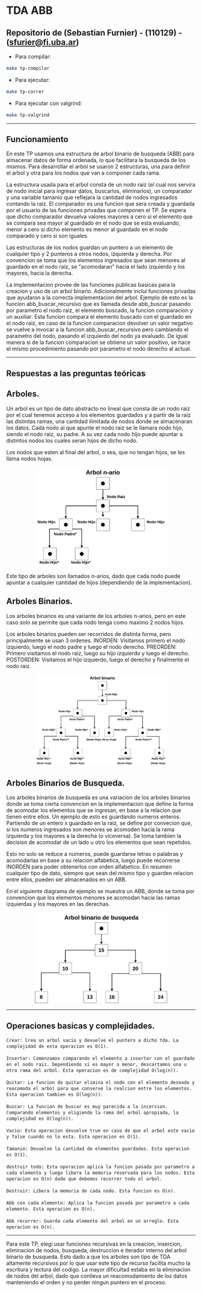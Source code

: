 # TDA ABB

## Repositorio de (Sebastian Furnier) - (110129) - (sfurier@fi.uba.ar)

- Para compilar:

```bash
make tp-compilar
```

- Para ejecutar:

```bash
make tp-correr
```

- Para ejecutar con valgrind:
```bash
make tp-valgrind
```
---
##  Funcionamiento

En este TP usamos una estructura de arbol binario de busqueda (ABB) para almacenar datos de forma ordenada, lo que facilitara la busqueda de los mismos. Para desarrollar el arbol se usaron 2 estructuras, una para definir el arbol y otra para los nodos que van a componer cada rama.

La estructura usada para el arbol consta de un nodo raiz (el cual nos servira de nodo inicial para ingresar datos, buscarlos, eliminarlos), un comparador y una variable tamanio que reflejara la cantidad de nodos ingresados contando la raiz. El comparador es una funcion que sera creada y guardada por el usuario de las funciones privadas que componen el TP. Se espera que dicho comparador devuelva valores mayores a cero si el elemento que se compara sea mayor al guardado en el nodo que se esta evaluando, menor a cero si dicho elemento es menor al guardado en el nodo comparado y cero si son iguales.

Las estructuras de los nodos guardan un puntero a un elemento de cualquier tipo y 2 punteros a otros nodos, izquierda y derecha. Por convencion se toma que los elementos ingresados que sean menores al guardado en el nodo raiz, se "acomodaran" hacia el lado izquierdo y los mayores, hacia la derecha.

La implementacion provee de las funciones publicas basicas para la creacion y uso de un arbol binario. Adicionalmente inclui funciones privadas que ayudaron a la correcta implementacion del arbol. Ejemplo de esto es la funcion abb_buscar_recursivo que es llamada desde abb_buscar pasando por parametro el nodo raiz, el elemento buscado, la funcion comparacion y un auxiliar. Esta funcion compara el elemento buscado con el guardado en el nodo raiz,  en caso de la funcion comparacion devolver un valor negativo se vuelve a invocar a la funcion abb_buscar_recursivo pero cambiando el parametro del nodo, pasando el izquierdo del nodo ya evaluado. De igual manera si de la funcion comparacion se obtiene un valor positivo, se hace el mismo procedimiento pasando por parametro el nodo derecho al actual.


---

## Respuestas a las preguntas teóricas

## Arboles.
Un arbol es un tipo de dato abstracto no lineal que consta de un nodo raiz por el cual tenemos acceso a los elementos guardados y a partir de la raiz las distintas ramas, una cantidad ilimitada de nodos donde se almacenaran los datos. Cada nodo al que apunte el nodo raiz se le llamara nodo hijo, siendo el nodo raiz, su padre. A su vez cada nodo hijo puede apuntar a distintos nodos los cuales seran hijos de dicho nodo.

 Los nodos que esten al final del arbol, o sea, que no tengan hijos, se les llama nodos hojas.

<div align="center">
<img width="70%" src="img/diagrama_arbol_nario.png">
</div>

Este tipo de arboles son llamados n-arios, dado que cada nodo puede apuntar a cualquier cantidad de hijos (dependiendo de la implementacion).

## Arboles Binarios.
Los arboles binarios es una variante de los arboles n-arios, pero en este caso solo se permite que cada nodo tenga como maximo 2 nodos hijos.

Los arboles binarios pueden ser recorridos de distinta forma, pero principalmente se usan 3 ordenes.
    INORDEN: Visitamos primero el nodo izquierdo, luego el nodo padre y luego el nodo derecho.
    PREORDEN: Primero visitamos el nodo raiz, luego su hijo izquierdo y luego el derecho.
    POSTORDEN: Visitamos el hijo izquierdo, luego el derecho y finalmente el nodo raiz.

<div align="center">
<img width="70%" src="img/arbol_binario.png">
</div>

## Arboles Binarios de Busqueda.

Los arboles binarios de busqueda es una variacion de los arboles binarios donde se toma cierta convencion en la implementacion que define la forma de acomodar los elementos que se ingresan, en base a la relacion que tienen entre ellos. Un ejemplo de esto es guardando numeros enteros. Partiendo de un entero x guardado en la raiz, se define por convecion que, si los numeros ingresados son menores se acomoden hacia la rama izquierda y los mayores a la derecha (o viceversa). Se toma tambien la decision de acomodar de un lado u otro los elementos que sean repetidos.

Esto no solo se reduce a numeros, puede guardarse letras o palabras y acomodarlas en base a su relacion alfabetica, luego puede recorrerse INORDEN para poder obtenerlos con orden alfabetico. En resumen cualquier tipo de dato, siempre que sean del mismo tipo y guarden relacion entre ellos, pueden ser almacenados en un ABB.

En el siguiente diagrama de ejemplo se muestra un ABB, donde se toma por convencion que los elementos menores se acomodan hacia las ramas izquierdas y los mayores en las derechas.
<div align="center">
<img width="70%" src="img/abb.png">
</div>

---

## Operaciones basicas y complejidades.

    Crear: Crea un arbol vacio y devuelve el puntero a dicho tda. La complejidad de esta operacion es O(1).

    Insertar: Comenzamos comparando el elemento a insertar con el guardado en el nodo raiz. Dependiendo si es mayor o menor, descartamos una u otra rama del arbol. Esta operacion es de complejidad O(log(n)).

    Quitar: La funcion de quitar elimina el nodo con el elemento deseado y reacomoda el arbol para que conserve la realcion entre los elementos. Esta operacion tambien es O(log(n)).

    Buscar: La funcion de buscar es muy parecida a la incersion. Comparando elementos y eligiendo la rama del arbol apropiada, la complejidad es O(log(n)).

    Vacio: Esta operacion devuelve true en caso de que el arbol este vacio y false cuando no lo esta. Esta operacion es O(1).

    Tamanio: Devuelve la cantidad de elementos guardados. Esta operacion es O(1).

    destruir todo: Esta operacion aplica la funcion pasada por parametro a cada elemento y luego libera la memoria reservada para los nodos. Esta operacion es O(n) dado que debemos recorrer todo el arbol.

    Destruir: Libera la memoria de cada nodo. Esta funcion es O(n).

    Abb con cada elemento: Aplica la funcion pasada por parametro a cada elemento. Esta operacion es O(n).

    Abb recorrer: Guarda cada elemento del arbol en un arreglo. Esta operacion es O(n).

---

Para este TP, elegi usar funciones recursivas en la creacion, insercion, eliminacion de nodos, busqueda, destruccion e iterador interno del arbol binario de busqueda. Esto dado a que los arboles son tipo de TDA altamente recursivos por lo que usar este tipo de recurso facilita mucho la escritura y lectura del codigo.
La mayor dificultad estaba en la eliminacion de nodos del arbol, dado que conlleva un reacomodamiento de los datos manteniendo el orden y no perder ningun puntero en el proceso.